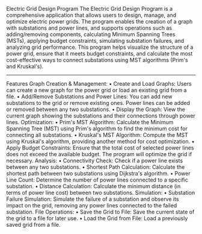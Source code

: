 Electric Grid Design Program
The Electric Grid Design Program is a comprehensive application that allows users to design, manage, and optimize electric power grids. The program enables the creation of a graph with substations and power lines, and supports operations such as adding/removing components, calculating Minimum Spanning Trees (MSTs), applying budget constraints, simulating substation failures, and analyzing grid performance.
This program helps visualize the structure of a power grid, ensure that it meets budget constraints, and calculate the most cost-effective ways to connect substations using MST algorithms (Prim's and Kruskal's).
________________________________________
Features
Graph Creation & Management:
•	Create and Load Graphs: Users can create a new graph for the power grid or load an existing grid from a file.
•	Add/Remove Substations and Power Lines: You can add new substations to the grid or remove existing ones. Power lines can be added or removed between any two substations.
•	Display the Graph: View the current graph showing the substations and their connections through power lines.
Optimization:
•	Prim's MST Algorithm: Calculate the Minimum Spanning Tree (MST) using Prim's algorithm to find the minimum cost for connecting all substations.
•	Kruskal's MST Algorithm: Compute the MST using Kruskal's algorithm, providing another method for cost optimization.
•	Apply Budget Constraints: Ensure that the total cost of selected power lines does not exceed the available budget. The program will optimize the grid if necessary.
Analysis:
•	Connectivity Check: Check if a power line exists between any two substations.
•	Shortest Path Calculation: Calculate the shortest path between two substations using Dijkstra's algorithm.
•	Power Line Count: Determine the number of power lines connected to a specific substation.
•	Distance Calculation: Calculate the minimum distance (in terms of power line cost) between two substations.
Simulation:
•	Substation Failure Simulation: Simulate the failure of a substation and observe its impact on the grid, removing any power lines connected to the failed substation.
File Operations:
•	Save the Grid to File: Save the current state of the grid to a file for later use.
•	Load the Grid from File: Load a previously saved grid from a file.

